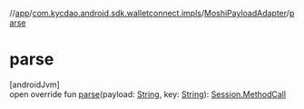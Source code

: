 //[app](../../../index.md)/[com.kycdao.android.sdk.walletconnect.impls](../index.md)/[MoshiPayloadAdapter](index.md)/[parse](parse.md)

# parse

[androidJvm]\
open override fun [parse](parse.md)(payload: [String](https://kotlinlang.org/api/latest/jvm/stdlib/kotlin/-string/index.html), key: [String](https://kotlinlang.org/api/latest/jvm/stdlib/kotlin/-string/index.html)): [Session.MethodCall](../../com.kycdao.android.sdk.walletconnect/-session/-method-call/index.md)
